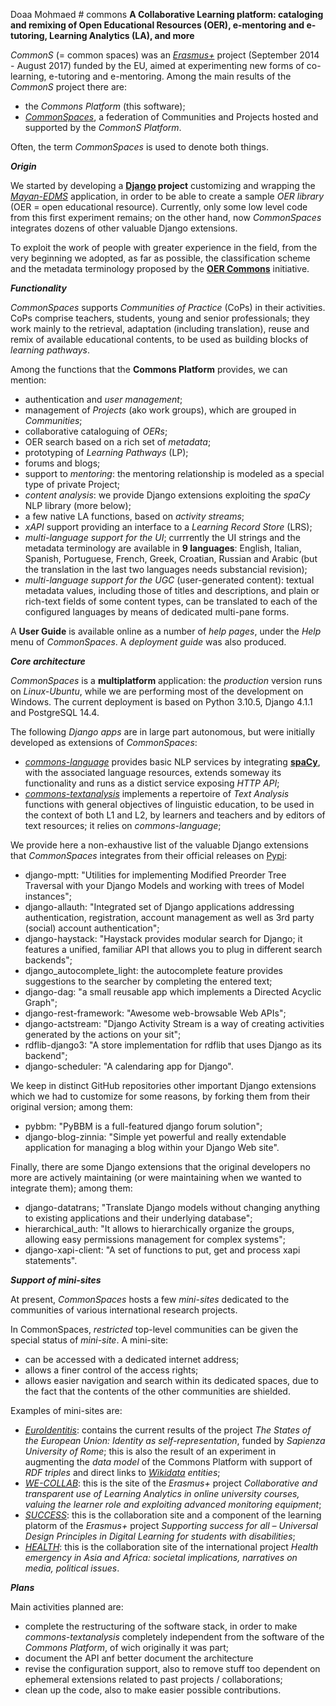   Doaa Mohmaed # commons
**A Collaborative Learning platform: cataloging and remixing of Open Educational Resources (OER), e-mentoring and e-tutoring, Learning Analytics (LA), and more**

*CommonS* (= common spaces) was an *[Erasmus+](http://ec.europa.eu/programmes/erasmus-plus/index_en.htm)* project (September 2014 - August 2017) funded by the EU, aimed at experimenting new forms of co-learning, e-tutoring and e-mentoring.
Among the main results of the *CommonS* project there are:
- the *Commons Platform* (this software);
- *[CommonSpaces](https://www.commonspaces.eu)*, a federation of Communities and Projects hosted and supported by the *CommonS Platform*.

Often, the term *CommonSpaces* is used to denote both things.

***Origin***

We started by developing a **[Django](https://www.djangoproject.com) project** customizing and wrapping the [*Mayan-EDMS*](https://github.com/mayan-edms) application, in order to be able to create a sample *OER library* (OER = open educational resource).
Currently, only some low level code from this first experiment remains; on the other hand, now *CommonSpaces* integrates dozens of other valuable Django extensions.

To exploit the work of people with greater experience in the field, from the very beginning we adopted, as far as possible, the classification scheme and the metadata terminology proposed by the **[OER Commons](https://www.oercommons.org/)** initiative.

***Functionality***

*CommonSpaces* supports *Communities of Practice* (CoPs) in their activities. CoPs comprise teachers, students, young and senior professionals; they work mainly to the retrieval, adaptation (including translation), reuse and remix of available educational contents, to be used as building blocks of *learning pathways*.

Among the functions that the **Commons Platform** provides, we can mention:
- authentication and *user management*;
- management of *Projects* (ako work groups), which are grouped in *Communities*;
- collaborative cataloguing of *OERs*;
- OER search based on a rich set of *metadata*;
- prototyping of *Learning Pathways* (LP);
- forums and blogs;
- support to *mentoring*: the mentoring relationship is modeled as a special type of private Project;
- *content analysis*: we provide Django extensions exploiting the *spaCy* NLP library (more below);
- a few native LA functions, based on *activity streams*;
- *xAPI* support providing an interface to a *Learning Record Store* (LRS);
- *multi-language support for the UI*; currrently the UI strings and the metadata terminology are available in **9 languages**: English, Italian, Spanish, Portuguese, French, Greek, Croatian, Russian and Arabic (but the translation in the last two languages needs substancial revision);
- *multi-language support for the UGC* (user-generated content): textual metadata values, including those of titles and descriptions, and plain or rich-text fields of some content types, can be translated to each of the configured languages by means of dedicated multi-pane forms.

A **User Guide** is available online as a number of *help pages*, under the *Help* menu of *CommonSpaces*. A *deployment guide* was also produced.

***Core architecture***

*CommonSpaces* is a **multiplatform** application: the *production* version runs on *Linux-Ubuntu*, while we are performing most of the development on Windows.
The current deployment is based on Python 3.10.5, Django 4.1.1 and PostgreSQL 14.4.

The following *Django apps* are in large part autonomous, but were initially developed as extensions of *CommonSpaces*:
- *[commons-language](/gtoffoli/commons-language)* provides basic NLP services by  integrating **[spaCy](https://spacy.io/)**, with the associated language resources, extends someway its functionality and runs as a distict service exposing *HTTP API*;
- *[commons-textanalysis](/gtoffoli/commons-textanalysis)* implements a repertoire of *Text Analysis* functions with general objectives of linguistic education, to be used in the context of both L1 and L2, by learners and teachers and by editors of text resources; it relies on *commons-language*;
 
We provide here a non-exhaustive list of the valuable Django extensions that *CommonSpaces* integrates from their official releases on [Pypi](https://pypi.org/):
- django-mptt: "Utilities for implementing Modified Preorder Tree Traversal with your Django Models and working with trees of Model instances";
- django-allauth: "Integrated set of Django applications addressing authentication, registration, account management as well as 3rd party (social) account authentication";
- django-haystack: "Haystack provides modular search for Django; it features a unified, familiar API that allows you to plug in different search backends";
- django_autocomplete_light: the autocomplete feature provides suggestions to the searcher by completing the entered text;
- django-dag: "a small reusable app which implements a Directed Acyclic Graph";
- django-rest-framework: "Awesome web-browsable Web APIs";
- django-actstream: "Django Activity Stream is a way of creating activities generated by the actions on your sit";
- rdflib-django3: "A store implementation for rdflib that uses Django as its backend";
- django-scheduler: "A calendaring app for Django".

We keep in distinct GitHub repositories other important Django extensions which we had to customize for some reasons, by forking them from their original version; among them:
- pybbm: "PyBBM is a full-featured django forum solution";
- django-blog-zinnia: "Simple yet powerful and really extendable application for managing a blog within your Django Web site".

Finally, there are some Django extensions that the original developers no more are actively maintaining (or were maintaining when we wanted to integrate them); among them:
- django-datatrans; "Translate Django models without changing anything to existing applications and their underlying database";
- hierarchical_auth: "It allows to hierarchically organize the groups, allowing easy permissions management for complex systems";
- django-xapi-client: "A set of functions to put, get and process xapi statements".

***Support of mini-sites***

At present, *CommonSpaces* hosts a few *mini-sites* dedicated to the communities of various international research projects.

In CommonSpaces, *restricted* top-level communities can be given the special status of *mini-site*. A mini-site:
- can be accessed with a dedicated internet address;
- allows a finer control of the access rights;
- allows easier navigation and search within its dedicated spaces, due to the fact that the contents of the other communities are shielded.

Examples of mini-sites are:
- *[EuroIdentitis](http://www.euroidentities.eu/)*: contains the current results of the project *The States of the European Union: Identity as self-representation*, funded by *Sapienza University of Rome*; this is also the result of an experiment in augmenting the *data model* of the Commons Platform with support of *RDF triples* and direct links to *[Wikidata](https://www.wikidata.org) entities*;
- *[WE-COLLAB](https://www.we-collab.eu/)*: this is the site of the *Erasmus+* project *Collaborative and transparent use of Learning Analytics in online university courses, valuing the learner role and exploiting advanced monitoring equipment*;
- *[SUCCESS](https://success4all.commonspaces.eu/)*: this is the collaboration site and a component of the learning platorm of the *Erasmus+* project *Supporting success for all – Universal Design Principles in Digital Learning for students with disabilities*;
- *[HEALTH](https://health.commonspaces.eu/)*: this is the collaboration site of the international project *Health emergency in Asia and Africa: societal implications, narratives on media, political issues*.

***Plans***

Main activities planned are:
- complete the restructuring of the software stack, in order to make *commons-textanalysis* completely independent from the software of the *Commons Platform*, of wich originally it was part;
- document the API anf better document the architecture
- revise the configuration support, also to remove stuff too dependent on ephemeral extensions related to past projects / collaborations; 
- clean up the code, also to make easier possible contributions.
